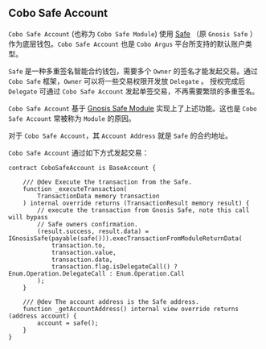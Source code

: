 ## Cobo Safe Account

`Cobo Safe Account` (也称为 `Cobo Safe Module`) 使用 [Safe](https://safe.global/) （原 `Gnosis Safe` ）作为底层钱包。`Cobo Safe Account` 也是 `Cobo Argus` 平台所支持的默认账户类型。

`Safe` 是一种多重签名智能合约钱包，需要多个 `Owner` 的签名才能发起交易。通过 `Cobo Safe` 框架，`Owner` 可以将一些交易权限开发放 `Delegate` 。 授权完成后 `Delegate` 可通过 `Cobo Safe Account` 发起单签交易，不再需要繁琐的多重签名。

`Cobo Safe Account` 基于 [Gnosis Safe Module](https://docs.safe.global/learn/safe-core/safe-core-protocol/modules-1) 实现上了上述功能。这也是 `Cobo Safe Account` 常被称为 `Module` 的原因。

对于 `Cobo Safe Account`，其 `Account Address` 就是 `Safe` 的合约地址。

`Cobo Safe Account` 通过如下方式发起交易：

```solidity
contract CoboSafeAccount is BaseAccount {

    /// @dev Execute the transaction from the Safe.
    function _executeTransaction(
        TransactionData memory transaction
    ) internal override returns (TransactionResult memory result) {
        // execute the transaction from Gnosis Safe, note this call will bypass
        // Safe owners confirmation.
        (result.success, result.data) = IGnosisSafe(payable(safe())).execTransactionFromModuleReturnData(
            transaction.to,
            transaction.value,
            transaction.data,
            transaction.flag.isDelegateCall() ? Enum.Operation.DelegateCall : Enum.Operation.Call
        );
    }

    /// @dev The account address is the Safe address.
    function _getAccountAddress() internal view override returns (address account) {
        account = safe();
    }
}
```

